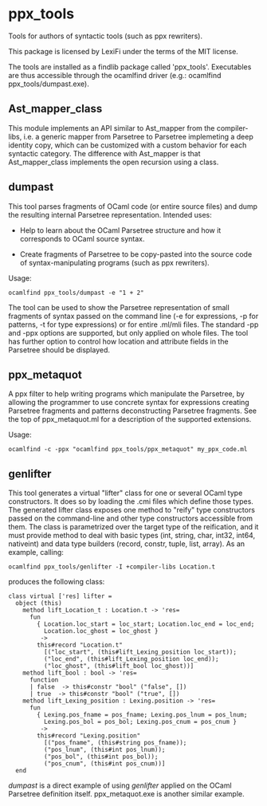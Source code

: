 ppx_tools
=========

Tools for authors of syntactic tools (such as ppx rewriters).

This package is licensed by LexiFi under the terms of the MIT license.

The tools are installed as a findlib package called 'ppx_tools'.
Executables are thus accessible through the ocamlfind driver (e.g.:
ocamlfind ppx_tools/dumpast.exe).


Ast_mapper_class
----------------

This module implements an API similar to Ast_mapper from the
compiler-libs, i.e. a generic mapper from Parsetree to Parsetree
implemeting a deep identity copy, which can be customized with a
custom behavior for each syntactic category.  The difference with
Ast_mapper is that Ast_mapper_class implements the open recursion
using a class.


dumpast
-------

This tool parses fragments of OCaml code (or entire source files) and
dump the resulting internal Parsetree representation.  Intended uses:

 - Help to learn about the OCaml Parsetree structure and how it
   corresponds to OCaml source syntax.

 - Create fragments of Parsetree to be copy-pasted into the source
   code of syntax-manipulating programs (such as ppx rewriters).

Usage:

    ocamlfind ppx_tools/dumpast -e "1 + 2"

The tool can be used to show the Parsetree representation of small
fragments of syntax passed on the command line (-e for expressions, -p
for patterns, -t for type expressions) or for entire .ml/mli files.
The standard -pp and -ppx options are supported, but only applied on
whole files.  The tool has further option to control how location and
attribute fields in the Parsetree should be displayed.


ppx_metaquot
------------

A ppx filter to help writing programs which manipulate the Parsetree,
by allowing the programmer to use concrete syntax for expressions
creating Parsetree fragments and patterns deconstructing Parsetree
fragments.  See the top of ppx_metaquot.ml for a description of the
supported extensions.

Usage:

    ocamlfind -c -ppx "ocamlfind ppx_tools/ppx_metaquot" my_ppx_code.ml


genlifter
---------

This tool generates a virtual "lifter" class for one or several OCaml
type constructors.  It does so by loading the .cmi files which define
those types.  The generated lifter class exposes one method to "reify"
type constructors passed on the command-line and other type
constructors accessible from them.  The class is parametrized over the
target type of the reification, and it must provide method to deal
with basic types (int, string, char, int32, int64, nativeint) and data
type builders (record, constr, tuple, list, array).  As an example,
calling:

    ocamlfind ppx_tools/genlifter -I +compiler-libs Location.t

produces the following class:

    class virtual ['res] lifter =
      object (this)
        method lift_Location_t : Location.t -> 'res=
          fun
            { Location.loc_start = loc_start; Location.loc_end = loc_end;
              Location.loc_ghost = loc_ghost }
             ->
            this#record "Location.t"
              [("loc_start", (this#lift_Lexing_position loc_start));
              ("loc_end", (this#lift_Lexing_position loc_end));
              ("loc_ghost", (this#lift_bool loc_ghost))]
        method lift_bool : bool -> 'res=
          function
          | false  -> this#constr "bool" ("false", [])
          | true  -> this#constr "bool" ("true", [])
        method lift_Lexing_position : Lexing.position -> 'res=
          fun
            { Lexing.pos_fname = pos_fname; Lexing.pos_lnum = pos_lnum;
              Lexing.pos_bol = pos_bol; Lexing.pos_cnum = pos_cnum }
             ->
            this#record "Lexing.position"
              [("pos_fname", (this#string pos_fname));
              ("pos_lnum", (this#int pos_lnum));
              ("pos_bol", (this#int pos_bol));
              ("pos_cnum", (this#int pos_cnum))]
      end

_dumpast_ is a direct example of using _genlifter_ applied on the
OCaml Parsetree definition itself.  ppx_metaquot.exe is another
similar example.
